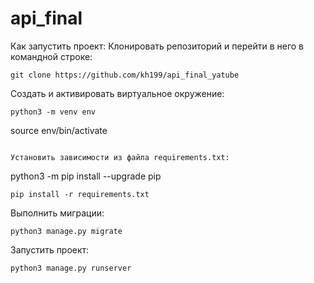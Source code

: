 # api_final

Как запустить проект:
Клонировать репозиторий и перейти в него в командной строке:
```
git clone https://github.com/kh199/api_final_yatube
```

Cоздать и активировать виртуальное окружение:
```
python3 -m venv env
```
source env/bin/activate
```

Установить зависимости из файла requirements.txt:
```
python3 -m pip install --upgrade pip
```
pip install -r requirements.txt
```

Выполнить миграции:
```
python3 manage.py migrate
```

Запустить проект:
```
python3 manage.py runserver
```
